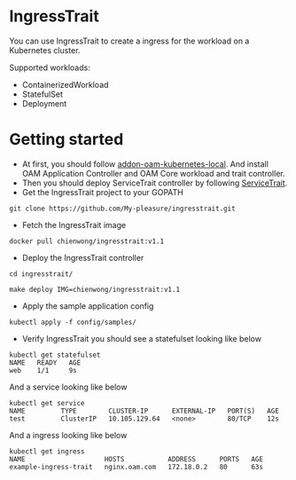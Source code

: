 # IngressTrait
You can use IngressTrait to create a ingress for the workload on a Kubernetes cluster.

Supported workloads:
- ContainerizedWorkload
- StatefulSet
- Deployment

# Getting started
- At first, you should follow [addon-oam-kubernetes-local](https://github.com/crossplane/addon-oam-kubernetes-local). And install OAM Application Controller and OAM Core workload and trait controller.
- Then you should deploy ServiceTrait controller by following [ServiceTrait](https://github.com/My-pleasure/servicetrait/blob/v1alpha2/README.md).
- Get the IngressTrait project to your GOPATH
```
git clone https://github.com/My-pleasure/ingresstrait.git
```
- Fetch the IngressTrait image
```
docker pull chienwong/ingresstrait:v1.1
```
- Deploy the IngressTrait controller
```
cd ingresstrait/

make deploy IMG=chienwong/ingresstrait:v1.1
```
- Apply the sample application config
```
kubectl apply -f config/samples/
```
- Verify IngressTrait you should see a statefulset looking like below
```
kubectl get statefulset
NAME   READY   AGE
web    1/1     9s
```
And a service looking like below
```
kubectl get service
NAME         TYPE        CLUSTER-IP      EXTERNAL-IP   PORT(S)   AGE
test         ClusterIP   10.105.129.64   <none>        80/TCP    12s
```
And a ingress looking like below
```
kubectl get ingress
NAME                    HOSTS           ADDRESS      PORTS   AGE
example-ingress-trait   nginx.oam.com   172.18.0.2   80      63s
```
